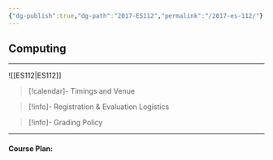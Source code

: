 ```yaml
---
{"dg-publish":true,"dg-path":"2017-ES112","permalink":"/2017-es-112/"}
---
```



## Computing
---


![[ES112\|ES112]]

> [!calendar]- Timings and Venue
> 
>
>

> [!info]- Registration & Evaluation Logistics
> 

> [!info]- Grading Policy
> 
>

---

#### Course Plan: 

